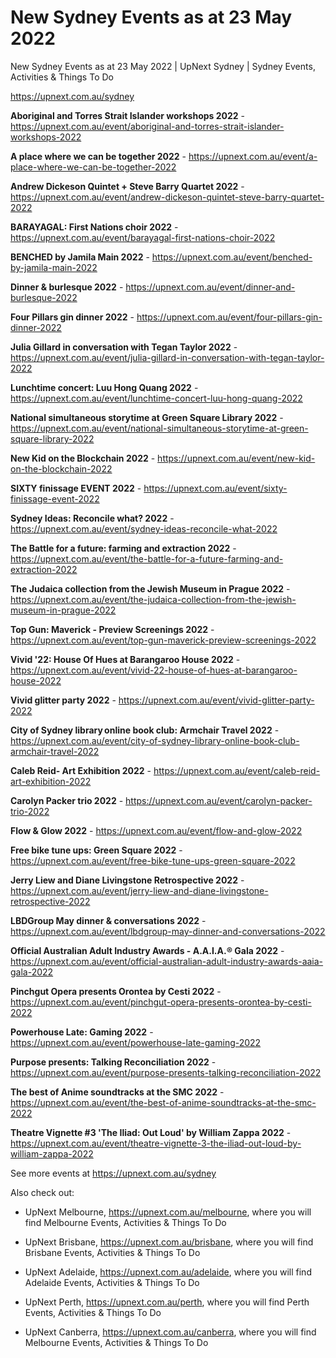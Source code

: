 # New Sydney Events as at 23 May 2022
New Sydney Events as at 23 May 2022 | UpNext Sydney | Sydney Events, Activities &amp; Things To Do

https://upnext.com.au/sydney


**Aboriginal and Torres Strait Islander workshops 2022** - https://upnext.com.au/event/aboriginal-and-torres-strait-islander-workshops-2022

**A place where we can be together 2022** - https://upnext.com.au/event/a-place-where-we-can-be-together-2022

**Andrew Dickeson Quintet + Steve Barry Quartet 2022** - https://upnext.com.au/event/andrew-dickeson-quintet-steve-barry-quartet-2022

**BARAYAGAL: First Nations choir 2022** - https://upnext.com.au/event/barayagal-first-nations-choir-2022

**BENCHED by Jamila Main 2022** - https://upnext.com.au/event/benched-by-jamila-main-2022

**Dinner & burlesque 2022** - https://upnext.com.au/event/dinner-and-burlesque-2022

**Four Pillars gin dinner 2022** - https://upnext.com.au/event/four-pillars-gin-dinner-2022

**Julia Gillard in conversation with Tegan Taylor 2022** - https://upnext.com.au/event/julia-gillard-in-conversation-with-tegan-taylor-2022

**Lunchtime concert: Luu Hong Quang 2022** - https://upnext.com.au/event/lunchtime-concert-luu-hong-quang-2022

**National simultaneous storytime at Green Square Library 2022** - https://upnext.com.au/event/national-simultaneous-storytime-at-green-square-library-2022

**New Kid on the Blockchain 2022** - https://upnext.com.au/event/new-kid-on-the-blockchain-2022

**SIXTY finissage EVENT 2022** - https://upnext.com.au/event/sixty-finissage-event-2022

**Sydney Ideas: Reconcile what? 2022** - https://upnext.com.au/event/sydney-ideas-reconcile-what-2022

**The Battle for a future: farming and extraction 2022** - https://upnext.com.au/event/the-battle-for-a-future-farming-and-extraction-2022

**The Judaica collection from the Jewish Museum in Prague 2022** - https://upnext.com.au/event/the-judaica-collection-from-the-jewish-museum-in-prague-2022

**Top Gun: Maverick - Preview Screenings 2022** - https://upnext.com.au/event/top-gun-maverick-preview-screenings-2022

**Vivid '22: House Of Hues at Barangaroo House 2022** - https://upnext.com.au/event/vivid-22-house-of-hues-at-barangaroo-house-2022

**Vivid glitter party 2022** - https://upnext.com.au/event/vivid-glitter-party-2022

**City of Sydney library online book club: Armchair Travel 2022** - https://upnext.com.au/event/city-of-sydney-library-online-book-club-armchair-travel-2022

**Caleb Reid- Art Exhibition 2022** - https://upnext.com.au/event/caleb-reid-art-exhibition-2022

**Carolyn Packer trio 2022** - https://upnext.com.au/event/carolyn-packer-trio-2022

**Flow & Glow 2022** - https://upnext.com.au/event/flow-and-glow-2022

**Free bike tune ups: Green Square 2022** - https://upnext.com.au/event/free-bike-tune-ups-green-square-2022

**Jerry Liew and Diane Livingstone Retrospective 2022** - https://upnext.com.au/event/jerry-liew-and-diane-livingstone-retrospective-2022

**LBDGroup May dinner & conversations 2022** - https://upnext.com.au/event/lbdgroup-may-dinner-and-conversations-2022

**Official Australian Adult Industry Awards - A.A.I.A.® Gala 2022** - https://upnext.com.au/event/official-australian-adult-industry-awards-aaia-gala-2022

**Pinchgut Opera presents Orontea by Cesti 2022** - https://upnext.com.au/event/pinchgut-opera-presents-orontea-by-cesti-2022

**Powerhouse Late: Gaming 2022** - https://upnext.com.au/event/powerhouse-late-gaming-2022

**Purpose presents: Talking Reconciliation 2022** - https://upnext.com.au/event/purpose-presents-talking-reconciliation-2022

**The best of Anime soundtracks at the SMC 2022** - https://upnext.com.au/event/the-best-of-anime-soundtracks-at-the-smc-2022

**Theatre Vignette #3 'The Iliad: Out Loud' by William Zappa 2022** - https://upnext.com.au/event/theatre-vignette-3-the-iliad-out-loud-by-william-zappa-2022



See more events at https://upnext.com.au/sydney


Also check out:

* UpNext Melbourne, https://upnext.com.au/melbourne, where you will find Melbourne Events, Activities & Things To Do

* UpNext Brisbane, https://upnext.com.au/brisbane, where you will find Brisbane Events, Activities & Things To Do

* UpNext Adelaide, https://upnext.com.au/adelaide, where you will find Adelaide Events, Activities & Things To Do

* UpNext Perth, https://upnext.com.au/perth, where you will find Perth Events, Activities & Things To Do

* UpNext Canberra, https://upnext.com.au/canberra, where you will find Melbourne Events, Activities & Things To Do